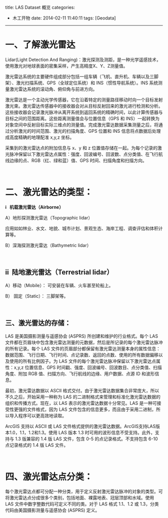 title: LAS Dataset 概览
categories:
- 木工开物
date: 2014-02-11 11:40:11
tags: [Geodata]
---

# **一、了解激光雷达**

Lidar(Light Detection And Ranging)：激光探测及测距，是一种光学遥感技术，使用激光对地球表面的密集采样，产生高精度X、Y、Z测量值。</span>

激光雷达系统的主要硬件组成部分包括一组车辆（飞机、直升机、车辆以及三脚架）、激光扫描系统、GPS（全球定位系统）和 INS（惯性导航系统）。INS 系统测量激光雷达系统的滚动角、俯仰角与前进方向。</span>

激光雷达是一个主动光学传感器，它在沿着特定的测量路径移动时向一个目标发射激光束。激光雷达传感器中的接收器会对从目标反射回来的激光进行检测和分析。这些接收器会记录激光脉冲从离开系统到返回系统的精确时间，以此计算传感器与目标之间的范围距离。这些距离测量值会与位置信息（GPS 和 INS）一起转换为对象空间中反射目标实际三维点的测量值。完成激光雷达数据采集测量之后，将通过分析激光的时间范围、激光的扫描角度、GPS 位置和 INS 信息将点数据后处理成高度精确的地理配准 x,y,z 坐标。

采集到的激光雷达点的附加信息与 x、y 和 z 位置值存储在一起。为每个记录的激光脉冲保留以下激光雷达点属性：强度、回波编号、回波数、点分类值、在飞行航线边缘的点、RGB（红、绿和蓝）值、GPS 时间、扫描角度和扫描方向。

<br>

# **二、激光雷达的类型：</span>**

**i &nbsp; 机载激光雷达（Airborne）**

A）地形探测激光雷达（Topographic lidar）

应用如如林业、水文、地貌、城市计划、景观生态、海岸工程、调查评估和体积计算等。

B）深海探测激光雷达（Bathymetric lidar）

<br>

## **ii &nbsp;陆地激光雷达（Terrestrial lidar）**

A）移动（Mobile）： 可安装在车辆、火车甚至轮船上。

B） 固定（Static）： 三脚架等。


<br>

## **三、激光雷达的存储：**

LAS 是美国摄影测量与遥感协会 (ASPRS) 所创建和维护的行业格式。每个 LAS 文件都在页眉块中包含激光雷达测量的元数据，然后是所记录的每个激光雷达脉冲的所有记录。每个 LAS 文件的页眉部分都保留有激光雷达测量本身的属性信息：数据范围、飞行日期、飞行时间、点记录数、返回的点数、使用的所有数据偏移以及使用的所有比例因子。为 LAS 文件的每个激光雷达脉冲保留以下激光雷达点属性：x,y,z 位置信息、GPS 时间戳、强度、回波编号、回波数目、点分类值、扫描角度、附加 RGB 值、扫描方向、飞行航线的边缘、用户数据、点源 ID 和波形信息。

最初，激光雷达数据以 ASCII 格式交付。由于激光雷达数据集合非常庞大，所以不久之后，开始采用一种称为 LAS 的二进制格式来管理和标准化激光雷达数据的组织和传播方式。现在，以 LAS 表示的激光雷达数据十分常见。LAS 是一种可接受性更强的文件格式，因为 LAS 文件包含的信息更多，而且由于采用二进制，所以导入程序可以更高效地读取。

ArcGIS 支持以 ASCII 或 LAS 文件格式提供的激光雷达数据。ArcGIS支持LAS版本1.0，1.1，1.2和1.3。使用 LAS 版本 1.3 时可用的波形信息不受支持。此外，支持与 1.3 版兼容的 1.4 版 LAS 文件，包含 0-5 的点记录格式。不支持包含 6-10 点记录格式的 1.4 版 LAS 文件。

<br>

# **四、激光雷达点分类：**

每个激光雷达点都可分配一种分类，用于定义反射激光雷达脉冲的对象的类型。可将激光雷达点分成很多个类别，包括地面、裸露地表、冠层顶部和水域。使用 LAS 文件中数字整数代码可定义不同的类。对于 LAS 格式 1.1、1.2 或 1.3，分类代码由美国摄影测量与遥感协会 (ASPRS) 定义。

